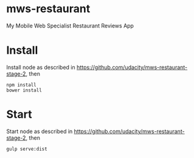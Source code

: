 mws-restaurant
=========

My Mobile Web Specialist Restaurant Reviews App

# Install

Install node as described in https://github.com/udacity/mws-restaurant-stage-2, then
```
npm install
bower install
```


# Start

Start node as described in https://github.com/udacity/mws-restaurant-stage-2, then
```
gulp serve:dist
```
